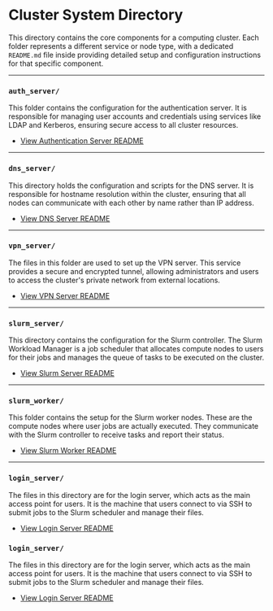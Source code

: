 # Cluster System Directory

This directory contains the core components for a computing cluster. Each folder represents a different service or node type, with a dedicated `README.md` file inside providing detailed setup and configuration instructions for that specific component.

---

### `auth_server/`
This folder contains the configuration for the authentication server. It is responsible for managing user accounts and credentials using services like LDAP and Kerberos, ensuring secure access to all cluster resources.

* [View Authentication Server README](auth_server/README.md)

---

### `dns_server/`
This directory holds the configuration and scripts for the DNS server. It is responsible for hostname resolution within the cluster, ensuring that all nodes can communicate with each other by name rather than IP address.

* [View DNS Server README](dns_server/README.md)

---

### `vpn_server/`
The files in this folder are used to set up the VPN server. This service provides a secure and encrypted tunnel, allowing administrators and users to access the cluster's private network from external locations.

* [View VPN Server README](vpn_server/README.md)

---

### `slurm_server/`
This directory contains the configuration for the Slurm controller. The Slurm Workload Manager is a job scheduler that allocates compute nodes to users for their jobs and manages the queue of tasks to be executed on the cluster.

* [View Slurm Server README](slurm_server/README.md)

---

### `slurm_worker/`
This folder contains the setup for the Slurm worker nodes. These are the compute nodes where user jobs are actually executed. They communicate with the Slurm controller to receive tasks and report their status.

* [View Slurm Worker README](slurm_worker/README.md)

---

### `login_server/`
The files in this directory are for the login server, which acts as the main access point for users. It is the machine that users connect to via SSH to submit jobs to the Slurm scheduler and manage their files.

* [View Login Server README](login_server/README.md)

### `login_server/`
The files in this directory are for the login server, which acts as the main access point for users. It is the machine that users connect to via SSH to submit jobs to the Slurm scheduler and manage their files.

* [View Login Server README](login_server/README.md)